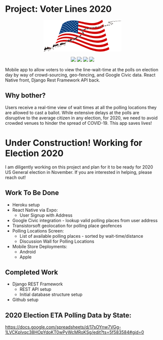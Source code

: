 # Project: Voter Lines 2020
<p align="center"><img width="50%" height="50%" src="static/img/ants-on-flag1.png?raw=true"></p>

<p align="center">
<img src="https://img.shields.io/badge/ReactNative-✔-blue.svg?style=plastic">
<img src="https://img.shields.io/badge/DjangoRest-✔-brightgreen.svg?style=plastic">
<img src="https://img.shields.io/badge/Python-3-brightgreen.svg?style=plastic">
<img src="https://img.shields.io/badge/Heroku-✔-blueviolet.svg?style=plastic">
</p>
<p>
Mobile app to allow voters to view the line-wait-time at the polls on election day by way of crowd-sourcing, geo-fencing, and Google Civic data. React Native front, Django Rest Framework API back.
</p>

## Why bother?
Users receive a real-time view of wait times at all the polling locations they are allowed to cast a ballot. While extensive delays at the polls are disruptive to the average citizen in any election, for 2020, we need to avoid crowded venues to hinder the spread of COVID-19. This app saves lives!

# Under Construction! Working for Election 2020
I am diligently working on this project and plan for it to be ready for 2020 US General election in November. If you are interested in helping, please reach out!

## Work To Be Done
* Heroku setup
* React Native via Expo:
    * User Signup with Address
* Google Civic integration - lookup valid polling places from user address
* Transistorsoft geolocation for polling place geofences
* Polling Locations Screen:
    * List of available polling places - sorted by wait-time/distance
    * Discussion Wall for Polling Locations
* Mobile Store Deployments:
    * Android
    * Apple


## Completed Work
* Django REST Framework
    * REST API setup
    * Initial database structure setup
* Github setup

## 2020 Election ETA Polling Data by State:
https://docs.google.com/spreadsheets/d/17sOYnw7VGg-1LVCKplvqc38HOpYdoKT0wPyWcMRoKSg/edit?ts=5f583584#gid=0
